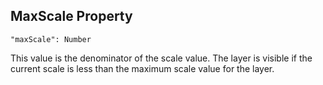 ## MaxScale Property
`"maxScale": Number`

This value is the denominator of the scale value.
The layer is visible if the current scale is less than the maximum scale value for the layer.
